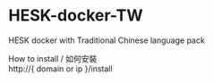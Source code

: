 # HESK-docker-TW
HESK docker with Traditional Chinese language pack

How to install / 如何安裝\
http://{ domain or ip }/install
